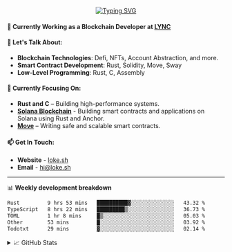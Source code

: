 <center>

[![Typing SVG](https://readme-typing-svg.demolab.com?font=Fira+Code&size=23&duration=3300&pause=1000&center=true&repeat=false&random=false&width=435&height=70&lines=%E0%A4%A8%E0%A4%AE%E0%A4%B8%E0%A5%8D%E0%A4%A4%E0%A5%87+%5BNamaste%5D+%F0%9F%99%8F+%2C+I'm+Lokesh)](https://git.io/typing-svg)

</center>

#### 🚀 Currently Working as a Blockchain Developer at [LYNC](https://www.lync.world)

#### 💬 Let's Talk About:

- **Blockchain Technologies**: Defi, NFTs, Account Abstraction, and more.
- **Smart Contract Development**: Rust, Solidity, Move, Sway
- **Low-Level Programming**: Rust, C, Assembly

#### 🌱 Currently Focusing On:

- **Rust and C** – Building high-performance systems.
- **[Solana Blockchain](https://www.anchor-lang.com/docs)** - Building smart contracts and applications on Solana using Rust and Anchor.
- **[Move](https://aptos.dev/move/move-on-aptos)** – Writing safe and scalable smart contracts.

#### 📫 Get In Touch:

- **Website** - [loke.sh](https://loke.sh)
- **Email** - [hi@loke.sh](mailto:hi@loke.sh)

<hr/>

📊 **Weekly development breakdown**

<!--START_SECTION:waka-->

```txt
Rust         9 hrs 53 mins   ██████████▓░░░░░░░░░░░░░░   43.32 %
TypeScript   8 hrs 22 mins   █████████▒░░░░░░░░░░░░░░░   36.73 %
TOML         1 hr 8 mins     █▒░░░░░░░░░░░░░░░░░░░░░░░   05.03 %
Other        53 mins         █░░░░░░░░░░░░░░░░░░░░░░░░   03.92 %
Todotxt      29 mins         ▓░░░░░░░░░░░░░░░░░░░░░░░░   02.14 %
```

<!--END_SECTION:waka-->

<details>
  <summary>📈 GitHub Stats</summary>
  <br/>
<img style="object-fit: cover;" src="https://readme-stats-github-codetit4n.vercel.app/api?username=codetit4n&cc=0c1121&tc=fff" alt="github-stats">
</details>
